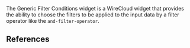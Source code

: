 The Generic Filter Conditions widget is a WireCloud widget that provides the ability to choose the filters to be applied to the input data by a filter operator like the `and-filter-operator`.

## References

